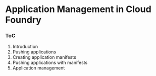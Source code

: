 Application Management in Cloud Foundry
=======================================

### ToC

1.	Introduction
2.	Pushing applications
3.	Creating application manifests
4.	Pushing applications with manifests
5.	Application management
